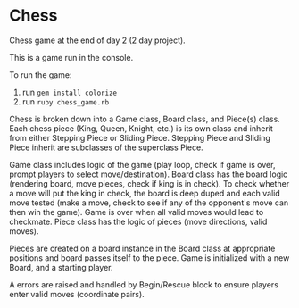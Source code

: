 # Chess

Chess game at the end of day 2 (2 day project).

This is a game run in the console.

To run the game:

1. run `gem install colorize`
2. run `ruby chess_game.rb`

Chess is broken down into a Game class, Board class, and Piece(s) class. Each chess piece (King, Queen, Knight, etc.) is its own class
and inherit from either Stepping Piece or Sliding Piece. Stepping Piece and Sliding Piece
inherit are subclasses of the superclass Piece.

Game class includes logic of the game (play loop, check if game is over, prompt players to select move/destination).
Board class has the board logic (rendering board, move pieces, check if king is in check).
To check whether a move will put the king in check, the board is deep duped and each
valid move tested (make a move, check to see if any of the opponent's move can then win the game). Game is over when all valid moves would lead to checkmate.
Piece class has the logic of pieces (move directions, valid moves).

Pieces are created on a board instance in the Board class at appropriate positions and board passes itself to the piece. Game is initialized with a new Board, and a starting player.

A errors are raised and handled by Begin/Rescue block to ensure players enter valid moves (coordinate pairs).
